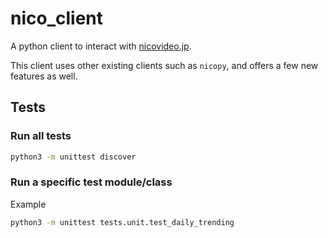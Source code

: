 # nico_client

A python client to interact with [nicovideo.jp](https://nicovideo.jp).

This client uses other existing clients such as `nicopy`, and offers a few new features as well.

## Tests

### Run all tests

```bash
python3 -m unittest discover
```

### Run a specific test module/class

Example
```bash
python3 -m unittest tests.unit.test_daily_trending 
``` 
